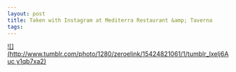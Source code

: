 ```yaml
--- 
layout: post
title: Taken with Instagram at Mediterra Restaurant &amp; Taverna
tags: 
---
```

[![](http://www.tumblr.com/photo/1280/zeroelink/15424821061/1/tumblr_lxelj6Auc
y1qb7xa2)](http://instagr.am/p/e_X8N/)

